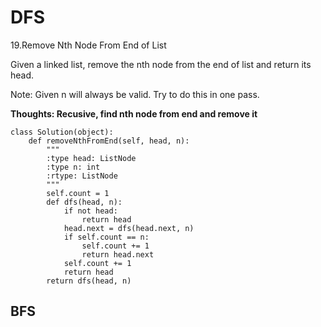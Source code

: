 # DFS
19.Remove Nth Node From End of List

Given a linked list, remove the nth node from the end of list and return its head.

Note:
Given n will always be valid.
Try to do this in one pass.

**Thoughts: Recusive, find nth node from end and remove it**

```
class Solution(object):
    def removeNthFromEnd(self, head, n):
        """
        :type head: ListNode
        :type n: int
        :rtype: ListNode
        """
        self.count = 1
        def dfs(head, n):
            if not head:
                return head
            head.next = dfs(head.next, n)
            if self.count == n:
                self.count += 1
                return head.next
            self.count += 1
            return head
        return dfs(head, n)
```

## BFS

```
